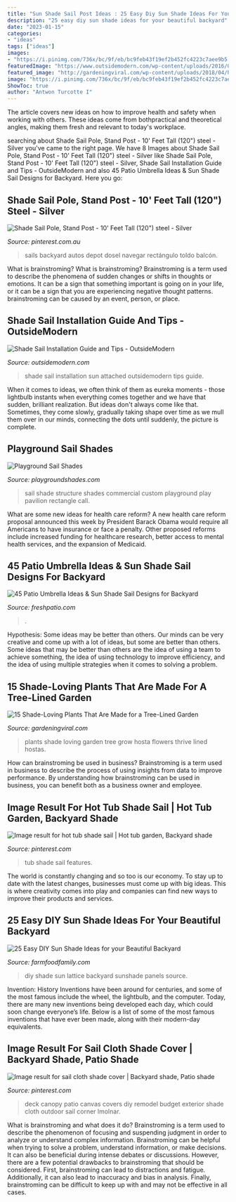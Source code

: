 ```yaml
---
title: "Sun Shade Sail Post Ideas : 25 Easy Diy Sun Shade Ideas For Your Beautiful Backyard"
description: "25 easy diy sun shade ideas for your beautiful backyard"
date: "2023-01-15"
categories:
- "ideas"
tags: ["ideas"]
images:
- "https://i.pinimg.com/736x/bc/9f/eb/bc9feb43f19ef2b452fc4223c7aee9b5.jpg"
featuredImage: "https://www.outsidemodern.com/wp-content/uploads/2016/07/Shade-Sail-1.jpg"
featured_image: "http://gardeningviral.com/wp-content/uploads/2018/04/hosta-1519417085.jpg"
image: "https://i.pinimg.com/736x/bc/9f/eb/bc9feb43f19ef2b452fc4223c7aee9b5.jpg"
ShowToc: true
author: "Antwon Turcotte I"
---
```



The article covers new ideas on how to improve health and safety when working with others. These ideas come from bothpractical and theoretical angles, making them fresh and relevant to today's workplace.

	

		
searching about Shade Sail Pole, Stand Post - 10&#039; Feet Tall (120&quot;) steel - Silver you've came to the right page. We have 8 Images about Shade Sail Pole, Stand Post - 10&#039; Feet Tall (120&quot;) steel - Silver like Shade Sail Pole, Stand Post - 10&#039; Feet Tall (120&quot;) steel - Silver, Shade Sail Installation Guide and Tips - OutsideModern and also 45 Patio Umbrella Ideas &amp; Sun Shade Sail Designs for Backyard. Here you go:
		
    
## Shade Sail Pole, Stand Post - 10&#039; Feet Tall (120&quot;) Steel - Silver

<img loading=lazy src="https://i.pinimg.com/736x/da/5b/88/da5b88d7bff72202c8112bda213effe0.jpg" onerror="this.onerror=null;this.src='https://tse4.mm.bing.net/th?id=OIP.MK3Sao4ZIdRwZ--1W7MXzAHaHa&amp;pid=15.1';" alt="Shade Sail Pole, Stand Post - 10&#039; Feet Tall (120&quot;) steel - Silver">

_Source: pinterest.com.au_

>sails backyard autos depot dosel navegar rectángulo toldo balcón. 

	

What is brainstroming?
What is brainstroming? Brainstroming is a term used to describe the phenomena of sudden changes or shifts in thoughts or emotions. It can be a sign that something important is going on in your life, or it can be a sign that you are experiencing negative thought patterns. brainstroming can be caused by an event, person, or place.

    
## Shade Sail Installation Guide And Tips - OutsideModern

<img loading=lazy src="https://www.outsidemodern.com/wp-content/uploads/2016/07/Shade-Sail-1.jpg" onerror="this.onerror=null;this.src='https://tse2.mm.bing.net/th?id=OIP.3Q5KIATy3jBLheiamwV_lwHaDo&amp;pid=15.1';" alt="Shade Sail Installation Guide and Tips - OutsideModern">

_Source: outsidemodern.com_

>shade sail installation sun attached outsidemodern tips guide. 

	

When it comes to ideas, we often think of them as eureka moments - those lightbulb instants when everything comes together and we have that sudden, brilliant realization. But ideas don't always come like that. Sometimes, they come slowly, gradually taking shape over time as we mull them over in our minds, connecting the dots until suddenly, the picture is complete.

    
## Playground Sail Shades

<img loading=lazy src="https://playgroundshades.com/wp-content/uploads/2015/03/shade_hexagon_sail.jpg" onerror="this.onerror=null;this.src='https://tse1.mm.bing.net/th?id=OIP.MVAH_RpNnOmfUSHNAHDTogHaEg&amp;pid=15.1';" alt="Playground Sail Shades">

_Source: playgroundshades.com_

>sail shade structure shades commercial custom playground play pavilion rectangle call. 

	

What are some new ideas for health care reform?
A new health care reform proposal announced this week by President Barack Obama would require all Americans to have insurance or face a penalty. Other proposed reforms include increased funding for healthcare research, better access to mental health services, and the expansion of Medicaid.

    
## 45 Patio Umbrella Ideas &amp; Sun Shade Sail Designs For Backyard

<img loading=lazy src="https://freshpatio.com/wp-content/uploads/2016/05/candles-umbrella.jpg" onerror="this.onerror=null;this.src='https://tse1.mm.bing.net/th?id=OIP.LhvQaVYEmpn4V52b-Rvx6gHaHa&amp;pid=15.1';" alt="45 Patio Umbrella Ideas &amp; Sun Shade Sail Designs for Backyard">

_Source: freshpatio.com_

>. 

	

Hypothesis: Some ideas may be better than others.
Our minds can be very creative and come up with a lot of ideas, but some are better than others. Some ideas that may be better than others are the idea of using a team to achieve something, the idea of using technology to improve efficiency, and the idea of using multiple strategies when it comes to solving a problem.

    
## 15 Shade-Loving Plants That Are Made For A Tree-Lined Garden

<img loading=lazy src="http://gardeningviral.com/wp-content/uploads/2018/04/hosta-1519417085.jpg" onerror="this.onerror=null;this.src='https://tse4.mm.bing.net/th?id=OIP.Oe3FX34_SUSXj4OLAkFT1gHaLH&amp;pid=15.1';" alt="15 Shade-Loving Plants That Are Made for a Tree-Lined Garden">

_Source: gardeningviral.com_

>plants shade loving garden tree grow hosta flowers thrive lined hostas. 

	

How can brainstroming be used in business?
Brainstroming is a term used in business to describe the process of using insights from data to improve performance. By understanding how brainstroming can be used in business, you can benefit both as a business owner and employee.

    
## Image Result For Hot Tub Shade Sail | Hot Tub Garden, Backyard Shade

<img loading=lazy src="https://i.pinimg.com/736x/27/20/f0/2720f0c5ff869423f9a0ae945e513d22.jpg" onerror="this.onerror=null;this.src='https://tse3.mm.bing.net/th?id=OIP.Y2kx0FmeiHvGfy1KOpbSkAAAAA&amp;pid=15.1';" alt="Image result for hot tub shade sail | Hot tub garden, Backyard shade">

_Source: pinterest.com_

>tub shade sail features. 

	

The world is constantly changing and so too is our economy. To stay up to date with the latest changes, businesses must come up with big ideas. This is where creativity comes into play and companies can find new ways to improve their products and services.

    
## 25 Easy DIY Sun Shade Ideas For Your Beautiful Backyard

<img loading=lazy src="https://i2.wp.com/farmfoodfamily.com/wp-content/uploads/2018/04/26-diy-sunshade-ideas.jpg?resize=630%2C1092&amp;ssl=1" onerror="this.onerror=null;this.src='https://tse4.mm.bing.net/th?id=OIP.cTTuCQ_jo9XvOFdXMGaZtwHaM1&amp;pid=15.1';" alt="25 Easy DIY Sun Shade Ideas for your Beautiful Backyard">

_Source: farmfoodfamily.com_

>diy shade sun lattice backyard sunshade panels source. 

	

Invention: History
Inventions have been around for centuries, and some of the most famous include the wheel, the lightbulb, and the computer. Today, there are many new inventions being developed each day, which could soon change everyone’s life. Below is a list of some of the most famous inventions that have ever been made, along with their modern-day equivalents.

    
## Image Result For Sail Cloth Shade Cover | Backyard Shade, Patio Shade

<img loading=lazy src="https://i.pinimg.com/736x/bc/9f/eb/bc9feb43f19ef2b452fc4223c7aee9b5.jpg" onerror="this.onerror=null;this.src='https://tse3.mm.bing.net/th?id=OIP.auELaC7RNvbqlrBAekh8jAHaFk&amp;pid=15.1';" alt="Image result for sail cloth shade cover | Backyard shade, Patio shade">

_Source: pinterest.com_

>deck canopy patio canvas covers diy remodel budget exterior shade cloth outdoor sail corner lmolnar. 

	

What is brainstroming and what does it do?
Brainstroming is a term used to describe the phenomenon of focusing and suspending judgment in order to analyze or understand complex information. Brainstroming can be helpful when trying to solve a problem, understand information, or make decisions. It can also be beneficial during intense debates or discussions. However, there are a few potential drawbacks to brainstroming that should be considered. First, brainstroming can lead to distractions and fatigue. Additionally, it can also lead to inaccuracy and bias in analysis. Finally, brainstroming can be difficult to keep up with and may not be effective in all cases.

